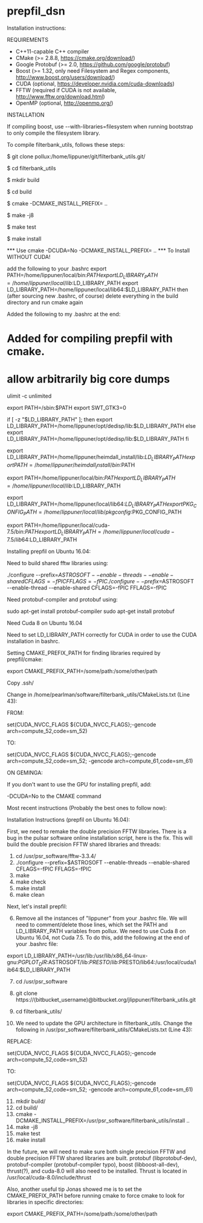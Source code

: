# prepfil_dsn

Installation instructions:

REQUIREMENTS

- C++11-capable C++ compiler
- CMake (>= 2.8.8, https://cmake.org/download/)
- Google Protobuf (>= 2.0, https://github.com/google/protobuf)
- Boost (>= 1.32, only need Filesystem and Regex components,
  http://www.boost.org/users/download/)
- CUDA (optional, https://developer.nvidia.com/cuda-downloads)
- FFTW (required if CUDA is not available, http://www.fftw.org/download.html)
- OpenMP (optional, http://openmp.org/)


INSTALLATION

If compiling boost, use --with-libraries=filesystem when running bootstrap to
only compile the filesystem library.

To compile filterbank_utils, follows these steps:

$ git clone pollux:/home/lippuner/git/filterbank_utils.git/

$ cd filterbank_utils

$ mkdir build

$ cd build

$ cmake -DCMAKE_INSTALL_PREFIX=<path to install dir> ..
  
$ make -j8
  
$ make test
  
$ make install

*** Use cmake -DCUDA=No -DCMAKE_INSTALL_PREFIX=<path to install dir> .. ***
To Install WITHOUT CUDA!


add the following to your .bashrc
export PATH=/home/lippuner/local/bin:$PATH
export LD_LIBRARY_PATH=/home/lippuner/local/lib:$LD_LIBRARY_PATH
export LD_LIBRARY_PATH=/home/lippuner/local/lib64:$LD_LIBRARY_PATH
then (after sourcing new .bashrc, of course) delete everything in
the build directory and run cmake again



Added the following to my .bashrc at the end:

# Added for compiling prepfil with cmake.

# allow arbitrarily big core dumps
ulimit -c unlimited

export PATH=/sbin:$PATH
export SWT_GTK3=0

if [ -z "$LD_LIBRARY_PATH" ]; then
    export LD_LIBRARY_PATH=/home/lippuner/opt/dedisp/lib:$LD_LIBRARY_PATH
else
    export LD_LIBRARY_PATH=/home/lippuner/opt/dedisp/lib:$LD_LIBRARY_PATH
fi

export LD_LIBRARY_PATH=/home/lippuner/heimdall_install/lib:$LD_LIBRARY_PATH
export PATH=/home/lippuner/heimdall_install/bin:$PATH

export PATH=/home/lippuner/local/bin:$PATH
export LD_LIBRARY_PATH=/home/lippuner/local/lib:$LD_LIBRARY_PATH

export LD_LIBRARY_PATH=/home/lippuner/local/lib64:$LD_LIBRARY_PATH
export PKG_CONFIG_PATH=/home/lippuner/local/lib/pkgconfig:$PKG_CONFIG_PATH

export PATH=/home/lippuner/local/cuda-7.5/bin:$PATH
export LD_LIBRARY_PATH=/home/lippuner/local/cuda-7.5/lib64:$LD_LIBRARY_PATH






Installing prepfil on Ubuntu 16.04:

Need to build shared fftw libraries using:

./configure --prefix=$ASTROSOFT --enable-threads --enable-shared CFLAGS=-fPIC FFLAGS=-fPIC
./configure --prefix=$ASTROSOFT --enable-thread --enable-shared CFLAGS=-fPIC FFLAGS=-fPIC

Need protobuf-compiler and protobuf using:

sudo apt-get install protobuf-compiler
sudo apt-get install protobuf

Need Cuda 8 on Ubuntu 16.04

Need to set LD_LIBRARY_PATH correctly for CUDA in order to use the CUDA installation in bashrc.

Setting CMAKE_PREFIX_PATH for finding libraries required by prepfil/cmake:

export CMAKE_PREFIX_PATH=/some/path:/some/other/path



Copy .ssh/

Change in /home/pearlman/software/filterbank_utils/CMakeLists.txt (Line 43):

FROM:

set(CUDA_NVCC_FLAGS ${CUDA_NVCC_FLAGS};-gencode arch=compute_52,code=sm_52)

TO:

set(CUDA_NVCC_FLAGS ${CUDA_NVCC_FLAGS};-gencode arch=compute_52,code=sm_52; -gencode arch=compute_61,code=sm_61)




ON GEMINGA:

If you don't want to use the GPU for installing prepfil, add:

-DCUDA=No to the CMAKE command

  
  
Most recent instructions (Probably the best ones to follow now):
  
Installation Instructions (prepfil on Ubuntu 16.04):

First, we need to remake the double precision FFTW libraries. There is a bug in the pulsar software online installation script, here is the fix. This will build the double precision FFTW shared libraries and threads:

1. cd /usr/psr_software/fftw-3.3.4/
2. ./configure --prefix=$ASTROSOFT --enable-threads --enable-shared CFLAGS=-fPIC FFLAGS=-fPIC
3. make
4. make check
5. make install
6. make clean

Next, let's install prepfil:

6. Remove all the instances of "lippuner" from your .bashrc file. We will need to comment/delete those lines, which set the PATH and LD_LIBRARY_PATH variables from pollux. We need to use Cuda 8 on Ubuntu 16.04, not Cuda 7.5. To do this, add the following at the end of your .bashrc file:

export LD_LIBRARY_PATH=/usr/lib:/usr/lib/x86_64-linux-gnu:$PGPLOT_DIR:$ASTROSOFT/lib:$PRESTO/lib:$PRESTO/lib64:/usr/local/cuda/lib64:$LD_LIBRARY_PATH

7. cd /usr/psr_software
8. git clone https://(bitbucket_username)@bitbucket.org/jlippuner/filterbank_utils.git
9. cd filterbank_utils/

10. We need to update the GPU architecture in filterbank_utils. Change the following in /usr/psr_software/filterbank_utils/CMakeLists.txt (Line 43):

REPLACE:

set(CUDA_NVCC_FLAGS ${CUDA_NVCC_FLAGS};-gencode arch=compute_52,code=sm_52)

TO:

set(CUDA_NVCC_FLAGS ${CUDA_NVCC_FLAGS};-gencode arch=compute_52,code=sm_52; -gencode arch=compute_61,code=sm_61)

11. mkdir build/
12. cd build/
13. cmake -DCMAKE_INSTALL_PREFIX=/usr/psr_software/filterbank_utils/install ..
14. make -j8
15. make test
16. make install



In the future, we will need to make sure both single precision FFTW and double precision FFTW shared libraries are built. protobuf (libprotobuf-dev), protobuf-compiler (protobuf-compiler typo),  boost (libboost-all-dev), thrust(?), and cuda-8.0 will also need to be installed. Thrust is located in /usr/local/cuda-8.0/include/thrust

Also, another useful tip Jonas showed me is to set the CMAKE_PREFIX_PATH before running cmake to force cmake to look for libraries in specific directories:

export CMAKE_PREFIX_PATH=/some/path:/some/other/path
